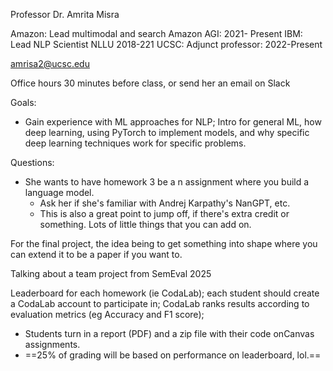 

Professor Dr. Amrita Misra

Amazon: Lead multimodal and search Amazon AGI: 2021- Present
IBM: Lead NLP Scientist NLLU 2018-221
UCSC: Adjunct professor: 2022-Present

amrisa2@ucsc.edu

Office hours 30 minutes before class, or send her an email on Slack


Goals:
- Gain experience with ML approaches for NLP; Intro for general ML, how deep learning, using PyTorch to implement models, and why specific deep learning techniques work for specific problems.


Questions:
- She wants to have homework 3 be a n assignment where you build a language model.
	- Ask her if she's familiar with Andrej Karpathy's NanGPT, etc.
	- This is also a great point to jump off, if there's extra credit or something. Lots of little things that you can add on.

For the final project, the idea being to get something into shape where you can extend it to be a paper if you want to.

Talking about a team project from SemEval 2025


Leaderboard for each homework (ie CodaLab); each student should create a CodaLab account to participate in; CodaLab ranks results according to evaluation metrics (eg Accuracy and F1 score);
- Students turn in a report (PDF) and a zip file with their code onCanvas assignments.
- ==25% of grading will be based on performance on leaderboard, lol.==


